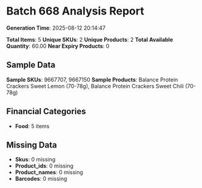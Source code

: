 # Batch 668 Analysis Report

**Generation Time**: 2025-08-12 20:14:47

**Total Items**: 5
**Unique SKUs**: 2
**Unique Products**: 2
**Total Available Quantity**: 60.00
**Near Expiry Products**: 0

## Sample Data
**Sample SKUs**: 9667707, 9667150
**Sample Products**: Balance Protein Crackers Sweet Lemon (70-78g), Balance Protein Crackers Sweet Chili (70-78g)

## Financial Categories
- **Food**: 5 items

## Missing Data
- **Skus**: 0 missing
- **Product_ids**: 0 missing
- **Product_names**: 0 missing
- **Barcodes**: 0 missing
